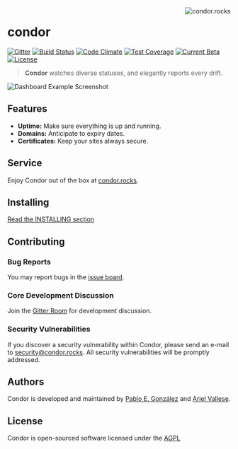 <a href="https://condor.rocks/">
    <img src="http://i.imgur.com/wF5PdsV.png" alt="condor.rocks" title="rondor.rocks" align="right" />
</a>

condor
============

[![Gitter](https://img.shields.io/gitter/room/nwjs/nw.js.svg?maxAge=2592000?style=flat-square)](https://gitter.im/condorrocks)
[![Build Status](https://travis-ci.org/condorrocks/condor.svg?branch=master)](https://travis-ci.org/condorrocks/condor)
[![Code Climate](https://codeclimate.com/github/condorrocks/condor/badges/gpa.svg)](https://codeclimate.com/github/condorrocks/condor)
[![Test Coverage](https://codeclimate.com/github/condorrocks/condor/badges/coverage.svg)](https://codeclimate.com/github/condorrocks/condor/coverage)
[![Current Beta](https://img.shields.io/badge/dev--beta-0.4-yellow.svg?style=flat-square)](https://condor.rocks/)
[![License](https://img.shields.io/:license-AGPL--3.0-blue.svg?style=flat-square)](http://www.gnu.org/licenses/agpl-3.0.txt)

> **Condor** watches diverse statuses, and elegantly reports every drift.

![Dashboard Example Screenshot](http://i.imgur.com/nu8dEmC.png)

## Features

  * **Uptime:** Make sure everything is up and running.
  * **Domains:** Anticipate to expiry dates.
  * **Certificates:** Keep your sites always secure.

## Service

Enjoy Condor out of the box at [condor.rocks](https://condor.rocks/).

## Installing

[Read the INSTALLING section](INSTALLING.md)

## Contributing

### Bug Reports

You may report bugs in the [issue board](https://github.com/condorrocks/condor/issues).

### Core Development Discussion

Join the [Gitter Room](https://gitter.im/condorrocks) for development discussion.

### Security Vulnerabilities

If you discover a security vulnerability within Condor, please send an e-mail to security@condor.rocks. All security vulnerabilities will be promptly addressed.

## Authors

Condor is developed and maintained by [Pablo E. González](https://pega.sh) and [Ariel Vallese](http://alariva.com).

## License

Condor is open-sourced software licensed under the [AGPL](http://www.gnu.org/licenses/agpl-3.0-standalone.html)
